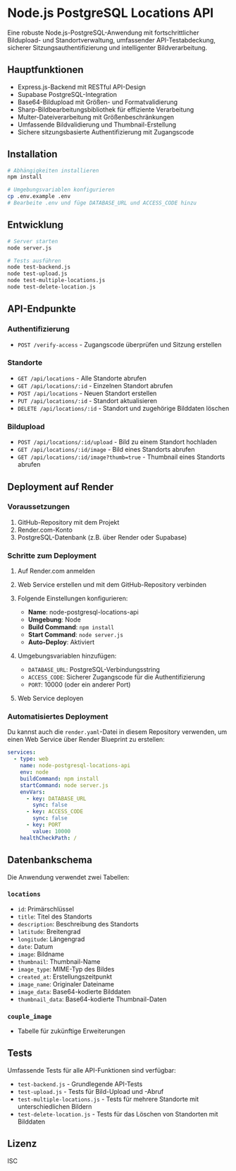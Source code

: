 # Node.js PostgreSQL Locations API

Eine robuste Node.js-PostgreSQL-Anwendung mit fortschrittlicher Bildupload- und Standortverwaltung, umfassender API-Testabdeckung, sicherer Sitzungsauthentifizierung und intelligenter Bildverarbeitung.

## Hauptfunktionen

- Express.js-Backend mit RESTful API-Design
- Supabase PostgreSQL-Integration
- Base64-Bildupload mit Größen- und Formatvalidierung
- Sharp-Bildbearbeitungsbibliothek für effiziente Verarbeitung
- Multer-Dateiverarbeitung mit Größenbeschränkungen
- Umfassende Bildvalidierung und Thumbnail-Erstellung
- Sichere sitzungsbasierte Authentifizierung mit Zugangscode

## Installation

```bash
# Abhängigkeiten installieren
npm install

# Umgebungsvariablen konfigurieren
cp .env.example .env
# Bearbeite .env und füge DATABASE_URL und ACCESS_CODE hinzu
```

## Entwicklung

```bash
# Server starten
node server.js

# Tests ausführen
node test-backend.js
node test-upload.js
node test-multiple-locations.js
node test-delete-location.js
```

## API-Endpunkte

### Authentifizierung
- `POST /verify-access` - Zugangscode überprüfen und Sitzung erstellen

### Standorte
- `GET /api/locations` - Alle Standorte abrufen
- `GET /api/locations/:id` - Einzelnen Standort abrufen
- `POST /api/locations` - Neuen Standort erstellen
- `PUT /api/locations/:id` - Standort aktualisieren
- `DELETE /api/locations/:id` - Standort und zugehörige Bilddaten löschen

### Bildupload
- `POST /api/locations/:id/upload` - Bild zu einem Standort hochladen
- `GET /api/locations/:id/image` - Bild eines Standorts abrufen
- `GET /api/locations/:id/image?thumb=true` - Thumbnail eines Standorts abrufen

## Deployment auf Render

### Voraussetzungen

1. GitHub-Repository mit dem Projekt
2. Render.com-Konto
3. PostgreSQL-Datenbank (z.B. über Render oder Supabase)

### Schritte zum Deployment

1. Auf Render.com anmelden
2. Web Service erstellen und mit dem GitHub-Repository verbinden
3. Folgende Einstellungen konfigurieren:
   - **Name**: node-postgresql-locations-api
   - **Umgebung**: Node
   - **Build Command**: `npm install`
   - **Start Command**: `node server.js`
   - **Auto-Deploy**: Aktiviert

4. Umgebungsvariablen hinzufügen:
   - `DATABASE_URL`: PostgreSQL-Verbindungsstring
   - `ACCESS_CODE`: Sicherer Zugangscode für die Authentifizierung
   - `PORT`: 10000 (oder ein anderer Port)

5. Web Service deployen

### Automatisiertes Deployment

Du kannst auch die `render.yaml`-Datei in diesem Repository verwenden, um einen Web Service über Render Blueprint zu erstellen:

```yaml
services:
  - type: web
    name: node-postgresql-locations-api
    env: node
    buildCommand: npm install
    startCommand: node server.js
    envVars:
      - key: DATABASE_URL
        sync: false
      - key: ACCESS_CODE
        sync: false
      - key: PORT
        value: 10000
    healthCheckPath: /
```

## Datenbankschema

Die Anwendung verwendet zwei Tabellen:

### `locations`
- `id`: Primärschlüssel
- `title`: Titel des Standorts
- `description`: Beschreibung des Standorts
- `latitude`: Breitengrad
- `longitude`: Längengrad
- `date`: Datum
- `image`: Bildname
- `thumbnail`: Thumbnail-Name
- `image_type`: MIME-Typ des Bildes
- `created_at`: Erstellungszeitpunkt
- `image_name`: Originaler Dateiname
- `image_data`: Base64-kodierte Bilddaten
- `thumbnail_data`: Base64-kodierte Thumbnail-Daten

### `couple_image`
- Tabelle für zukünftige Erweiterungen

## Tests

Umfassende Tests für alle API-Funktionen sind verfügbar:

- `test-backend.js` - Grundlegende API-Tests
- `test-upload.js` - Tests für Bild-Upload und -Abruf
- `test-multiple-locations.js` - Tests für mehrere Standorte mit unterschiedlichen Bildern
- `test-delete-location.js` - Tests für das Löschen von Standorten mit Bilddaten

## Lizenz

ISC